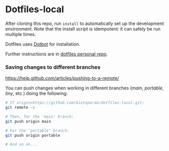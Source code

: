 # Dotfiles-local

After cloning this repo, run `install` to automatically set up the development environment. Note that the install script is idempotent: it can safely be run multiple times.

Dotfiles uses [Dotbot](https://github.com/anishathalye/dotbot) for installation.

Further instructions are in [dotfiles personal repo](https://github.com/kietoparao/dotfiles).

### Saving changes to different branches

<https://help.github.com/articles/pushing-to-a-remote/>

You can push changes when working in different branches (*main*, *portable*, *tiny*, etc.) doing the following:

```bash
# If origin=https://github.com/kietoparao/dotfiles-local.git:
git remote -v

# Then, for the 'main' branch:
git push origin main

# For the 'portable' branch:
git push origin portable

# And so on...
```
